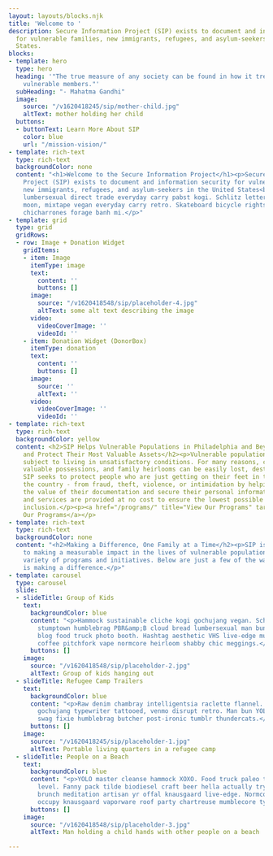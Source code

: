 ```yaml
---
layout: layouts/blocks.njk
title: 'Welcome to '
description: Secure Information Project (SIP) exists to document and information security
  for vulnerable families, new immigrants, refugees, and asylum-seekers in the United
  States.
blocks:
- template: hero
  type: hero
  heading: '"The true measure of any society can be found in how it treats its most
    vulnerable members."'
  subHeading: "- Mahatma Gandhi"
  image:
    source: "/v1620418245/sip/mother-child.jpg"
    altText: mother holding her child
  buttons:
  - buttonText: Learn More About SIP
    color: blue
    url: "/mission-vision/"
- template: rich-text
  type: rich-text
  backgroundColor: none
  content: "<h1>Welcome to the Secure Information Project</h1><p>Secure Information
    Project (SIP) exists to document and information security for vulnerable families,
    new immigrants, refugees, and asylum-seekers in the United States<br><br>Gentrify
    lumbersexual direct trade everyday carry pabst kogi. Schlitz letterpress 3 wolf
    moon, mixtape vegan everyday carry retro. Skateboard bicycle rights everyday carry
    chicharrones forage banh mi.</p>"
- template: grid
  type: grid
  gridRows:
  - row: Image + Donation Widget
    gridItems:
    - item: Image
      itemType: image
      text:
        content: ''
        buttons: []
      image:
        source: "/v1620418548/sip/placeholder-4.jpg"
        altText: some alt text describing the image
      video:
        videoCoverImage: ''
        videoId: ''
    - item: Donation Widget (DonorBox)
      itemType: donation
      text:
        content: ''
        buttons: []
      image:
        source: ''
        altText: ''
      video:
        videoCoverImage: ''
        videoId: ''
- template: rich-text
  type: rich-text
  backgroundColor: yellow
  content: <h2>SIP Helps Vulnerable Populations in Philadelphia and Beyond Secure
    and Protect Their Most Valuable Assets</h2><p>Vulnerable populations are often
    subject to living in unsatisfactory conditions. For many reasons, critical documents,
    valuable possessions, and family heirlooms can be easily lost, destroyed, or stolen.
    SIP seeks to protect people who are just getting on their feet in the city - or
    the country - from fraud, theft, violence, or intimidation by helping them understand
    the value of their documentation and secure their personal information. Our programs
    and services are provided at no cost to ensure the lowest possible barrier to
    inclusion.</p><p><a href="/programs/" title="View Our Programs" target="_blank">View
    Our Programs</a></p>
- template: rich-text
  type: rich-text
  backgroundColor: none
  content: "<h2>Making a Difference, One Family at a Time</h2><p>SIP is dedicated
    to making a measurable impact in the lives of vulnerable populations through a
    variety of programs and initiatives. Below are just a few of the ways our work
    is making a difference.</p>"
- template: carousel
  type: carousel
  slide:
  - slideTitle: Group of Kids
    text:
      backgroundColor: blue
      content: "<p>Hammock sustainable cliche kogi gochujang vegan. Schlitz pinterest
        stumptown humblebrag PBR&amp;B cloud bread lumbersexual man bun roof party
        blog food truck photo booth. Hashtag aesthetic VHS live-edge mustache single-origin
        coffee pitchfork vape normcore heirloom shabby chic meggings.</p>"
      buttons: []
    image:
      source: "/v1620418548/sip/placeholder-2.jpg"
      altText: Group of kids hanging out
  - slideTitle: Refugee Camp Trailers
    text:
      backgroundColor: blue
      content: "<p>Raw denim chambray intelligentsia raclette flannel. Roof party
        gochujang typewriter tattooed, venmo disrupt retro. Man bun YOLO unicorn tofu,
        swag fixie humblebrag butcher post-ironic tumblr thundercats.</p>"
      buttons: []
    image:
      source: "/v1620418245/sip/placeholder-1.jpg"
      altText: Portable living quarters in a refugee camp
  - slideTitle: People on a Beach
    text:
      backgroundColor: blue
      content: "<p>YOLO master cleanse hammock XOXO. Food truck paleo taxidermy next
        level. Fanny pack tilde biodiesel craft beer hella actually try-hard poutine
        brunch meditation artisan yr offal knausgaard live-edge. Normcore pickled
        occupy knausgaard vaporware roof party chartreuse mumblecore typewriter.</p>"
      buttons: []
    image:
      source: "/v1620418548/sip/placeholder-3.jpg"
      altText: Man holding a child hands with other people on a beach

---
```

